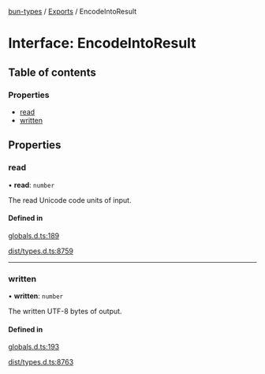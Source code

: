 [bun-types](https://github.com/oven-sh/bun-types/blob/master/api-docs/README.md) / [Exports](https://github.com/oven-sh/bun-types/blob/master/api-docs/modules.md) / EncodeIntoResult

# Interface: EncodeIntoResult

## Table of contents

### Properties

- [read](https://github.com/oven-sh/bun-types/blob/master/api-docs/interfaces/EncodeIntoResult.md#read)
- [written](https://github.com/oven-sh/bun-types/blob/master/api-docs/interfaces/EncodeIntoResult.md#written)

## Properties

### read

• **read**: `number`

The read Unicode code units of input.

#### Defined in

[globals.d.ts:189](https://github.com/valgaze/bun-types/blob/6f8dbf8/globals.d.ts#L189)

[dist/types.d.ts:8759](https://github.com/valgaze/bun-types/blob/6f8dbf8/dist/types.d.ts#L8759)

___

### written

• **written**: `number`

The written UTF-8 bytes of output.

#### Defined in

[globals.d.ts:193](https://github.com/valgaze/bun-types/blob/6f8dbf8/globals.d.ts#L193)

[dist/types.d.ts:8763](https://github.com/valgaze/bun-types/blob/6f8dbf8/dist/types.d.ts#L8763)
